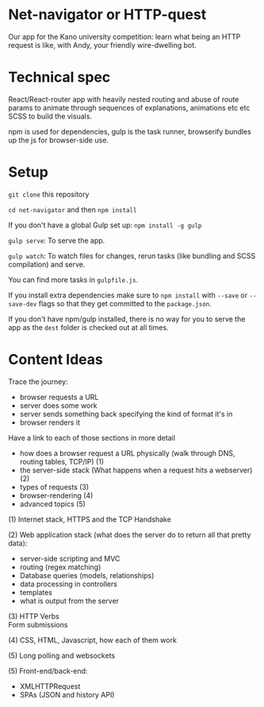 # Net-navigator or HTTP-quest
Our app for the Kano university competition: learn what being an HTTP request is like, with Andy, your friendly wire-dwelling bot.

# Technical spec
React/React-router app with heavily nested routing and abuse of route params to animate through sequences of explanations, animations etc etc
SCSS to build the visuals.

npm is used for dependencies, gulp is the task runner, browserify bundles up the js for browser-side use.

# Setup

`git clone` this repository

`cd net-navigator` and then `npm install`

If you don't have a global Gulp set up: `npm install -g gulp`

`gulp serve`: To serve the app.

`gulp watch`: To watch files for changes, rerun tasks (like bundling and SCSS compilation) and serve.

You can find more tasks in `gulpfile.js`.

If you install extra dependencies make sure to `npm install` with `--save` or `--save-dev` flags so that they get committed to the `package.json`.

If you don't have npm/gulp installed, there is no way for you to serve the app as the `dest` folder is checked out at all times.

# Content Ideas

Trace the journey:
- browser requests a URL
- server does some work
- server sends something back specifying the kind of format it's in
- browser renders it

Have a link to each of those sections in more detail
- how does a browser request a URL physically (walk through DNS, routing tables, TCP/IP) (1)
- the server-side stack (What happens when a request hits a webserver) (2)
- types of requests (3)
- browser-rendering (4)
- advanced topics (5)

(1) Internet stack, HTTPS and the TCP Handshake

(2) Web application stack (what does the server do to return all that pretty data): 
- server-side scripting and MVC
- routing (regex matching)
- Database queries (models, relationships)
- data processing in controllers
- templates
- what is output from the server

(3) HTTP Verbs  
Form submissions

(4) CSS, HTML, Javascript, how each of them work

(5) Long polling and websockets

(5) Front-end/back-end:
- XMLHTTPRequest
- SPAs (JSON and history API)
